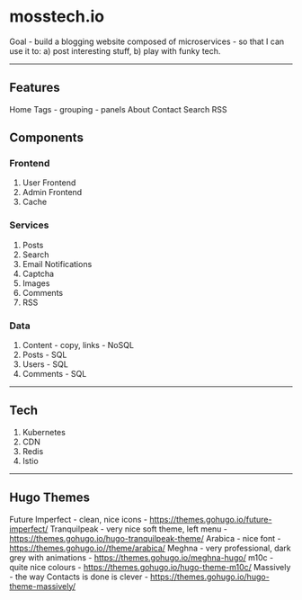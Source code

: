 
# mosstech.io

Goal - build a blogging website composed of microservices - so that I can use it to: a) post interesting stuff, b) play with funky tech.

---

## Features

Home
Tags - grouping - panels
About
Contact 
Search
RSS

## Components

### Frontend 

1. User Frontend
2. Admin Frontend
3. Cache

### Services 

1. Posts
2. Search
3. Email Notifications
4. Captcha
5. Images
6. Comments
7. RSS

### Data

1. Content - copy, links        - NoSQL
2. Posts                        - SQL
3. Users                        - SQL
4. Comments                     - SQL

---

## Tech

1. Kubernetes
2. CDN
3. Redis
4. Istio

---

## Hugo Themes

Future Imperfect - clean, nice icons - https://themes.gohugo.io/future-imperfect/
Tranquilpeak - very nice soft theme, left menu - https://themes.gohugo.io/hugo-tranquilpeak-theme/
Arabica - nice font - https://themes.gohugo.io//theme/arabica/
Meghna - very professional, dark grey with animations - https://themes.gohugo.io/meghna-hugo/
m10c - quite nice colours - https://themes.gohugo.io/hugo-theme-m10c/
Massively - the way Contacts is done is clever - https://themes.gohugo.io/hugo-theme-massively/
